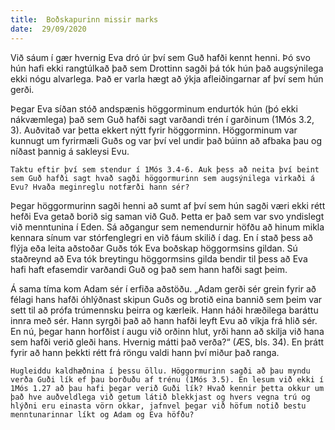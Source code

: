 ```yaml
---
title:  Boðskapurinn missir marks
date:  29/09/2020
---
```


Við sáum í gær hvernig Eva dró úr því sem Guð hafði kennt henni. Þó svo hún hafi ekki rangtúlkað það sem Drottinn sagði þá tók hún það augsýnilega ekki nógu alvarlega. Það er varla hægt að ýkja afleiðingarnar af því sem hún gerði.

Þegar Eva síðan stóð andspænis höggorminum endurtók hún (þó ekki nákvæmlega) það sem Guð hafði sagt varðandi trén í garðinum (1Mós 3.2, 3). Auðvitað var þetta ekkert nýtt fyrir höggorminn. Höggorminum var kunnugt um fyrirmæli Guðs og var því vel undir það búinn að afbaka þau og níðast þannig á sakleysi Evu.

`Taktu eftir því sem stendur í 1Mós 3.4-6. Auk þess að neita því beint sem Guð hafði sagt hvað sagði höggormurinn sem augsýnilega virkaði á Evu? Hvaða meginreglu notfærði hann sér?`

Þegar höggormurinn sagði henni að sumt af því sem hún sagði væri ekki rétt hefði Eva getað borið sig saman við Guð. Þetta er það sem var svo yndislegt við menntunina í Eden. Sá aðgangur sem nemendurnir höfðu að hinum mikla kennara sínum var stórfenglegri en við fáum skilið í dag. En í stað þess að flýja eða leita aðstoðar Guðs tók Eva boðskap höggormsins gildan. Sú staðreynd að Eva tók breytingu höggormsins gilda bendir til þess að Eva hafi haft efasemdir varðandi Guð og það sem hann hafði sagt þeim.

Á sama tíma kom Adam sér í erfiða aðstöðu. „Adam gerði sér grein fyrir að félagi hans hafði óhlýðnast skipun Guðs og brotið eina bannið sem þeim var sett til að prófa trúmennsku þeirra og kærleik. Hann háði hræðilega baráttu innra með sér. Hann syrgði það að hann hafði leyft Evu að víkja frá hlið sér. En nú, þegar hann horfðist í augu við orðinn hlut, yrði hann að skilja við hana sem hafði verið gleði hans. Hvernig mátti það verða?“ (ÆS, bls. 34). En þrátt fyrir að hann þekkti rétt frá röngu valdi hann því miður það ranga.

`Hugleiddu kaldhæðnina í þessu öllu. Höggormurinn sagði að þau myndu verða Guði lík ef þau borðuðu af trénu (1Mós 3.5). En lesum við ekki í 1Mós 1.27 að þau hafi þegar verið Guði lík? Hvað kennir þetta okkur um það hve auðveldlega við getum látið blekkjast og hvers vegna trú og hlýðni eru einasta vörn okkar, jafnvel þegar við höfum notið bestu menntunarinnar líkt og Adam og Eva höfðu?`